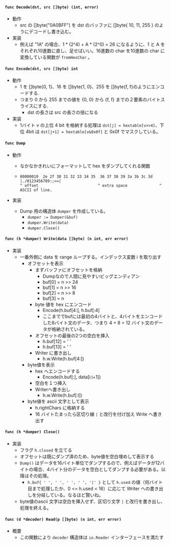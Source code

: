 #### `func Decode(dst, src []byte) (int, error)`

- 動作
    - src の []byte("0A0BFF") を dst のバッファに []byte{ 10, 11, 255 } のようにデコードし書き込む。
- 実装
    - 例えば "1A" の場合、1 * (2^4) + A * (2^0) = 26 になるように、1 と A をそれぞれ10進数に直し、足せばいい。16進数の char を10進数の char に変換している関数が `fromHexChar` 。

#### `func Encode(dst, src []byte) int`

- 動作
    - 1 を []byte{0, 1}、16 を []byte{1, 0}、255 を []byte{f, f}のようにエンコードする.
    - つまり 0 から 255 までの値を {0, 0} から {f, f} までの２要素のバイトスライスにする.
       - dst の長さは src の長さの倍になる
- 実装
    - 1バイト v の上位 4 bit を格納する処理は `dst[j] = hextable[v>>4]`、下位 4bit は `dst[j+1] = hextable[v&0x0f]` と 0x0f でマスクしている。

#### `func Dump`

- 動作
    - なかなかきれいにフォーマットして hex をダンプしてくれる関数
    - ```
      00000010  2e 2f 30 31 32 33 34 35  36 37 38 39 3a 3b 3c 3d  |./0123456789:;<=|
      ^ offset                          ^ extra space              ^ ASCII of line.
      ```
    
- 実装
    - Dump 用の構造体 `dumper` を作成している。
        - `dumper := Dumper(&buf)`
        - `dumper.Write(data)`
        - `dumper.Close()`

#### `func (h *dumper) Write(data []byte) (n int, err error)`

- 実装
    - 一番外側に data を range ループする。インデックス変数 i を取り出す
        - オフセットを表示
            - まずバッファにオフセットを格納
                - Dumpなので人間に見やすいビッグエンディアン
                - buf[0] = n >> 24
                - buf[1] = n >> 16
                - buf[2] = n >> 8
                - buf[3] = n
            - byte 値を hex にエンコード
                - Encode(h.buf[4:], h.buf[:4]
                - ここまででbufには最初の4バイトと、4バイトをエンコードした8バイト文のデータ、つまり 4 + 8 = 12 バイト文のデータが格納されている。
            - オフセットの最後の2つの空白を挿入
                - h.buf[12] = ' '
                - h.buf[13] = ' '
            - Writer に書き出し
                - h.w.Write(h.buf[4:])
        - byte値を表示
            - hex へエンコードする
                - Encode(h.buf[:], data[i:i+1])
            - 空白を１つ挿入
            - Writerへ書き出し
                - h.w.Write(h.buf[:l])
        - byte値を ascii 文字として表示
            - h.rightChars に格納する
            - 16 バイトたまったら区切り線 `|` と改行を付け加え Write へ書き出す

#### `func (h *dumper) Close()`

- 実装
    - フラグ `h.closed` を立てる
    - オフセットは既にダンプ済のため、byte値を空白埋めして表示する
    - `Dump()` はデータを16バイト単位でダンプするので、例えばデータが12バイトの場合、4バイト分のデータを空白としてダンプする必要がある。以降はその処理。
        - `h.buf{ ' ', ' ', ' ', ' ', '|' }` として `h.used` の値（何バイト目まで処理したか、0 <= h.used < 16）に応じて Writer への書き出しを分岐している。なるほど賢いね。
    - byte値のascii 文字は空白を挿入せず、区切り文字 `|` と改行を書き出し、処理を終える。

#### `func (d *decoder) Read(p []byte) (n int, err error)`

- 概要
    - この関数により `decoder` 構造体は `io.Reader` インターフェースを満たす
